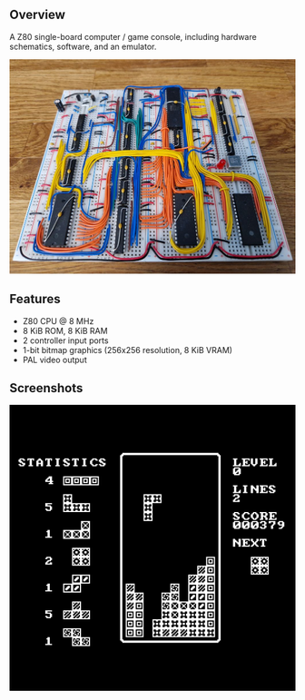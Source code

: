 ## Overview

A Z80 single-board computer / game console, including hardware schematics, software, and an emulator.

![Breadboard](https://github.com/samukallio/retro-z80/blob/main/media/board.jpg?raw=true)

## Features

* Z80 CPU @ 8 MHz
* 8 KiB ROM, 8 KiB RAM
* 2 controller input ports
* 1-bit bitmap graphics (256x256 resolution, 8 KiB VRAM)
* PAL video output

## Screenshots

![Tetris](https://github.com/samukallio/retro-z80/blob/main/media/tetris.png?raw=true)
